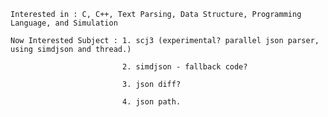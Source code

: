     Interested in : C, C++, Text Parsing, Data Structure, Programming Language, and Simulation
    
    Now Interested Subject : 1. scj3 (experimental? parallel json parser, using simdjson and thread.)
    
                             2. simdjson - fallback code?
                             
                             3. json diff?
                             
                             4. json path.
                       
